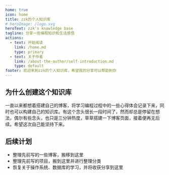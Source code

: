 ```yaml
---
home: true
icon: home
title: zzk的个人知识库
# heroImage: /logo.svg
heroText: zzk's knowledge base
tagline: 分享一些编程知识和生活感悟
actions:
  - text: 开始阅读
    link: /home.md
    type: primary
  - text: 关于作者
    link: /about-the-author/self-introduction.md
    type: default
footer: 欢迎来到zzk的个人知识库，希望我的分享可以帮助到你
---
```


## 为什么创建这个知识库
一直以来都想着搭建自己的博客，将学习编程过程中的一些心得体会记录下来，同时也可以构建自己的知识库。有这个念头很长一段时间了，然而却总是停留在想法，偶尔有些念头，也只是三分钟热度，草草搭建一下博客页面，接着便再无后续。希望这次自己能坚持下来。

## 后续计划
- 整理先前写的一些博客，搬移到这里
- 整理先前写的项目，搬到这里并进行整理分类
- 恢复关于操作系统、数据库的学习，并将收获分享到这里